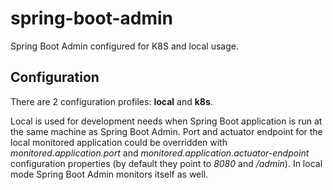 # spring-boot-admin
Spring Boot Admin configured for K8S and local usage.

## Configuration

There are 2 configuration profiles: **local** and **k8s**.

Local is used for development needs when Spring Boot application is run at the same machine as Spring Boot Admin. Port and actuator endpoint for the local monitored application could be overridden with _monitored.application.port_ and _monitored.application.actuator-endpoint_ configuration properties (by default they point to _8080_ and _/admin_). In local mode Spring Boot Admin monitors itself as well. 
